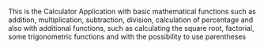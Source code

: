 This is the Calculator Application with basic mathematical functions such as addition, multiplication, subtraction, division, calculation of percentage and also with additional functions, such as calculating the square root, factorial, some trigonometric functions and with the possibility to use parentheses
